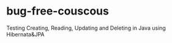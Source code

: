 # bug-free-couscous
Testing Creating, Reading, Updating and Deleting in Java using Hibernata&amp;JPA
